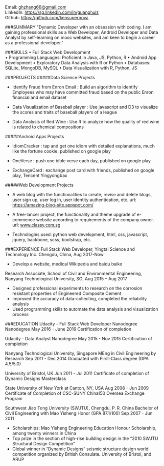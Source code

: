 Email: ghzhang66@gmail.com  
LinkedIn: https://sg.linkedin.com/in/guanghuiz  
Github: https://github.com/kensupernova  

###SUMMARY
"Dynamic Developer with an obsession with coding. I am gaining professional skills as a Web Developer, Android Developer and Data Analyst by self-learning on mooc websites, and am keen to begin a career as a professional developer."

###SKILLS
•	Full Stack Web Development  
•	Programming Languages: Proficient in Java, JS, Python, R
•	Android App Development 
•	Exploratory Data Analysis with R or Python 
•	Databases: SQLite, MongoDB, MySQL
•	Data Visualization with R, Python, JS

###PROJECTS
#####Data Science Projects
 - Identify Fraud from Enron Email : Build an algorithm to identify Employees who may have committed fraud based on the public Enron financial and email dataset

 - Data Visualization of Baseball player : Use javascript and D3 to visualize the scores and traits of baseball players of a league

 - Data Analysis of Red Wine : Use R to analyze how the quality of red wine is related to chemical compositions

#####Android Apps Projects

 - IdiomCracker : tap and get one idiom with detailed explanations, much like the fortune cookie, published on google play

 - OneVerse : push one bible verse each day, published on google play

 - ExchangeCard : exchange post card with friends, published on google play, Tencent Yingyongbao

#####Web Development Projects

 - A web blog with the functionalities to create, revise and delete blogs, user sign up, user log in, user identity authentication, etc. 
  url: https://amazing-blog-site.appspot.com/    

 - A free-lancer project, the functionality and theme upgrade of e-commence website according to requirements of the company owner.  url: www.classy.com.sg 

 - Technologies used: python web development, html, css, javascript, jquery, backbone, scss, bootstrap, etc. 

###EXPERIENCE
Full Stack Web Developer, Yingtai Science and Technology Inc. Chengdu, China, Aug 2017-Now
 - Develop a website, medical Wikipedia and baidu baike

Research Associate, School of Civil and Environmental Engineering, Nanyang Technological University, SG, Aug 2015 – Aug 2017 
 - Designed professional experiments to research on the corrosion resistant properties of Engineered Composite Cement
 - Improved the accuracy of data-collecting, completed the reliability analysis
 - Used programming skills to automate the data analysis and visualization process

###EDUCATION
Udacity - Full Stack Web Developer Nanodegree Nanodegree
May 2016 - June 2016
Certification of completion

Udacity - Data Analyst Nanodegree
May 2015 - Nov 2015
Certification of completion

Nanyang Technological University, Singapore
MEng in Civil Engineering by Research
Sep 2011 - Dec 2014
Graduated with First-Class degree (GPA 4.5/5.0)

University of Bristol, UK
Jun 2011 - Jul 2011
Certificate of completion of Dynamic Designs Masterclass

State University of New York at Canton, NY, USA
Aug 2008 - Jun 2009
Certificate of Completion of CSC-SUNY China150 Oversea Exchange Program

Southwest Jiao Tong University (SWJTU), Chengdu, P. R. China
Bachelor of Civil Engineering with Mao Yisheng Honor (GPA 87.1/100)
Sep 2007 - Jun 2011
- Scholarships: Mao Yisheng Engineering Education Honour Scholarship, among twenty winners in China 
- Top prize in the section of high-rise building design in the “2010 SWJTU Structural Design Competition” 
- Global winner in “Dynamic Designs” seismic structure design world competition organized by British Consulate. University of Bristol, and ARUP

